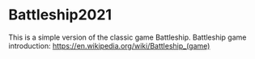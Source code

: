 # Battleship2021
This is a simple version of the classic game Battleship.
Battleship game introduction: https://en.wikipedia.org/wiki/Battleship_(game)
